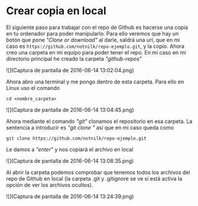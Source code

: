 # Crear copia en local

El siguiente paso para trabajar con el repo de Github es hacerse una copia en tu ordenador para poder manipularlo. Para ello veremos que hay un botón que pone _"Clone or download"_ al darle, saldrá una url, que en mi caso es ```https://github.com/notnilk/repo-ejemplo.git```, y la copio.
Ahora creo una carpeta en mi equipo para poder tener el repo. En mi caso en mi directorio principal he creado la carpeta _"github-repos"_

![](Captura de pantalla de 2016-06-14 13:02:04.png)

Ahora abro una terminal y me pongo dentro de esta carpeta. Para ello en Linux uso el comando 

```cd <nombre_carpeta>```

![](Captura de pantalla de 2016-06-14 13:04:45.png)

Ahora mediante el comando _"git"_ clonamos el repositorio en esa carpeta. La sentencia a introducir es _"git clone <url del repo>"_ así que en mi caso queda como 

```git clone https://github.com/notnilk/repo-ejemplo.git```

Le damos a _"enter"_ y nos copiará el archivo en local

![](Captura de pantalla de 2016-06-14 13:08:35.png)

Al abrir la carpeta podemos comprobar que tenemos todos los archivos del repo de Github en local (la carpeta .git y .gitignore se ve si está activa la opción de ver los archivos ocultos).

![](Captura de pantalla de 2016-06-14 13:24:39.png)